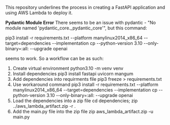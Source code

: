 This repository underlines the process in creating a FastAPI application and using AWS Lambda to deploy it.

**Pydantic Module Error**
There seems to be an issue with pydantic - "No module named 'pydantic_core._pydantic_core'", 
but this command:

pip3 install -r requirements.txt --platform manylinux2014_x86_64 --target=dependencies 
--implementation cp --python-version 3.10 --only-binary=:all: --upgrade openai

seems to work. So a workflow can be as such:

1. Create virtual environment 
    python3.10 -m venv venv
2. Install dependencies
    pip3 install fastapi uvicorn mangum
3. Add dependencies into requirments file
    pip3 freeze > requirements.txt 
4. Use workaround command 
    pip3 install -r requirements.txt --platform manylinux2014_x86_64 --target=dependencies --implementation cp --python-version 3.10 --only-binary=:all: --upgrade openai
5.  Load the dependencies into a zip file
    cd dependencies; zip ../aws_lambda_artifact.zip -r .
6. Add the main.py file into the zip file
    zip aws_lambda_artifact.zip -u main.py   
